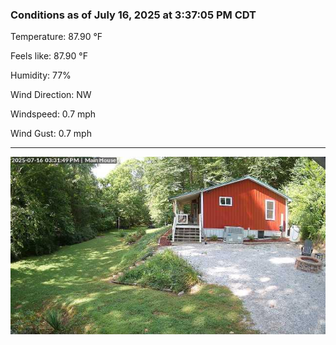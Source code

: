### Conditions as of July 16, 2025 at 3:37:05 PM CDT 

Temperature: 87.90 &deg;F

Feels like: 87.90 &deg;F

Humidity: 77%

Wind Direction: NW

Windspeed: 0.7 mph

Wind Gust: 0.7 mph

---

<img src="./images/latest.jpeg"/>

